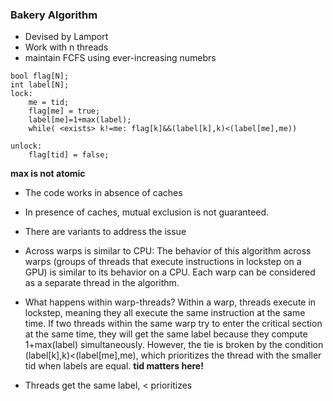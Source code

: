 ### Bakery Algorithm
- Devised by Lamport
- Work with n threads
- maintain FCFS using ever-increasing numebrs

```
bool flag[N];
int label[N];
lock:
    me = tid;
    flag[me] = true;
    label[me]=1+max(label);
    while( <exists> k!=me: flag[k]&&(label[k],k)<(label[me],me))

unlock:
    flag[tid] = false;
```
**max is not atomic**
- The code works in absence of caches
- In presence of caches, mutual exclusion is not guaranteed.
- There are variants to address the issue

- Across warps is similar to CPU: The behavior of this algorithm across warps (groups of threads that execute instructions in lockstep on a GPU) is similar to its behavior on a CPU. Each warp can be considered as a separate thread in the algorithm.
- What happens within warp-threads? Within a warp, threads execute in lockstep, meaning they all execute the same instruction at the same time. If two threads within the same warp try to enter the critical section at the same time, they will get the same label because they compute 1+max(label) simultaneously. However, the tie is broken by the condition (label[k],k)<(label[me],me), which prioritizes the thread with the smaller tid when labels are equal. **tid matters here!**
- Threads get the same label, < prioritizes

